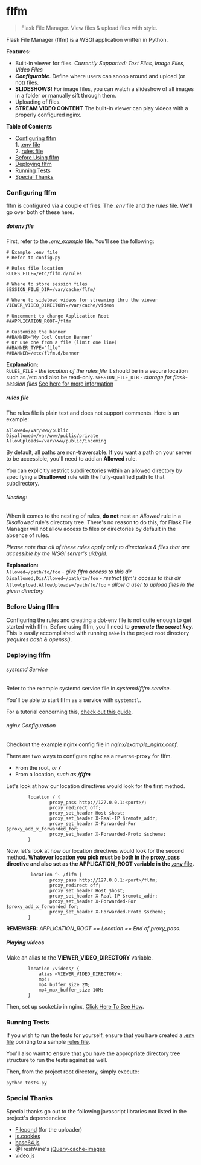 # flfm
>Flask File Manager. View files &amp; upload files with style.

Flask File Manager (flfm) is a WSGI application written in Python.

**Features:**
* Built-in viewer for files. _Currently Supported: Text Files, Image Files, Video Files_
* _**Configurable**_. Define where users can snoop around and upload (or not) files.
* **SLIDESHOWS!** For image files, you can watch a slideshow of all images in a folder or manually sift through them.
* Uploading of files.
* **STREAM VIDEO CONTENT** The built-in viewer can play videos with a properly configured nginx.

**Table of Contents**
* [Configuring flfm](#configuring-flfm)<br/>1. [.env file](#dotenv-file)<br/>2. [rules file](#rules-file)
* [Before Using flfm](#before-using-flfm)
* [Deploying flfm](#deploying-flfm)
* [Running Tests](#running-tests)
* [Special Thanks](#special-thanks)

### Configuring flfm
flfm is configured via a couple of files. The _.env_ file and the _rules_ file. We'll go over both of these here.
##### dotenv file
First, refer to the _.env\_example_ file. You'll see the following:
```
# Example .env file
# Refer to config.py

# Rules file location
RULES_FILE=/etc/flfm.d/rules

# Where to store session files
SESSION_FILE_DIR=/var/cache/flfm/

# Where to sideload videos for streaming thru the viewer
VIEWER_VIDEO_DIRECTORY=/var/cache/videos

# Uncomment to change Application Root
##APPLICATION_ROOT=/flfm

# Customize the banner
##BANNER="My Cool Custom Banner"
# Or use one from a file (limit one line)
##BANNER_TYPE="file"
##BANNER=/etc/flfm.d/banner
```
**Explanation:**<br/>
```RULES_FILE``` - _the location of the rules file_
It should be in a secure location such as /etc and also be read-only.
```SESSION_FILE_DIR``` - _storage for flask-session files_
[See here for more information](https://github.com/fengsp/flask-session/blob/master/docs/index.rst)

##### rules file
The rules file is plain text and does not support comments. Here is an example:
```
Allowed=/var/www/public
Disallowed=/var/www/public/private
AllowUploads=/var/www/public/incoming
```
By default, all paths are non-traversable. If you want a path on your server to be accessible, you'll need to add an **Allowed** rule.

You can explicitly restrict subdirectories within an allowed directory by specifying a **Disallowed** rule with the fully-qualified path to that subdirectory.

###### Nesting:
When it comes to the nesting of rules, **do not** nest an _Allowed_ rule in a _Disallowed_ rule's directory tree. There's no reason to do this, for Flask File Manager will not allow access to files or directories by default in the absence of rules.

*Please note that all of these rules apply only to directories &amp; files that are accessible by the WSGI server's _uid/gid_.*

**Explanation:**<br/>
```Allowed=/path/to/foo``` - _give flfm access to this dir_<br/>
```Disallowed,DisAllowed=/path/to/foo``` - _restrict flfm's access to this dir_<br/>
```AllowUpload,AllowUploads=/path/to/foo``` - _allow a user to upload files in the given directory_<br/>

### Before Using flfm
Configuring the rules and creating a dot-env file is not quite enough to get started with flfm.
Before using flfm, you'll need to _**generate the secret key**_.
This is easily accomplished with running ```make``` in the project root directory _(requires bash & openssl)_.

### Deploying flfm
###### systemd Service
Refer to the example systemd service file in _systemd/flfm.service_.

You'll be able to start flfm as a service with ```systemctl```.

For a tutorial concerning this, [check out this guide](https://www.digitalocean.com/community/tutorials/how-to-serve-flask-applications-with-gunicorn-and-nginx-on-ubuntu-16-04).

###### nginx Configuration

Checkout the example nginx config file in _nginx/example\_nginx.conf_.

There are two ways to configure nginx as a reverse-proxy for flfm.
* From the root, _or **/**_
* From a location, _such as **/flfm**_

Let's look at how our location directives would look for the first method.

```
        location / {
                proxy_pass http://127.0.0.1:<port>/;
                proxy_redirect off;
                proxy_set_header Host $host;
                proxy_set_header X-Real-IP $remote_addr;
                proxy_set_header X-Forwarded-For $proxy_add_x_forwarded_for;
                proxy_set_header X-Forwarded-Proto $scheme;
        }
```
 Now, let's look at how our location directives would look for the second method. **Whatever location you pick must be both in the proxy_pass directive and also set as the APPLICATION_ROOT variable in the [.env file](#dotenv-file).**

```
         location ^~ /flfm {
                proxy_pass http://127.0.0.1:<port>/flfm;
                proxy_redirect off;
                proxy_set_header Host $host;
                proxy_set_header X-Real-IP $remote_addr;
                proxy_set_header X-Forwarded-For $proxy_add_x_forwarded_for;
                proxy_set_header X-Forwarded-Proto $scheme;
        }
```

**REMEMBER:**  _APPLICATION_ROOT == Location == End of proxy\_pass_.

##### Playing videos

Make an alias to the **VIEWER_VIDEO_DIRECTORY** variable.

```
        location /videos/ {
            alias <VIEWER_VIDEO_DIRECTORY>;
            mp4;
            mp4_buffer_size 2M;
            mp4_max_buffer_size 10M;
        }
```

Then, set up socket.io in nginx, [Click Here To See How](https://flask-socketio.readthedocs.io/en/latest/#using-nginx-as-a-websocket-reverse-proxy).

### Running Tests
If you wish to run the tests for yourself, ensure that you have created a [.env file](#dotenv-file) pointing to a sample [rules file](#rules-file).

You'll also want to ensure that you have the appropriate directory tree structure to run the tests against as well.

Then, from the project root directory, simply execute:
```
python tests.py
```

### Special Thanks
Special thanks go out to the following javascript libraries not listed in the project's dependencies:
* [Filepond](https://pqina.nl/filepond/) (for the uploader)
* [js.cookies](https://github.com/js-cookie/js-cookie)
* [base64.js](https://github.com/dankogai/js-base64)
* @FreshVine's [jQuery-cache-images](https://github.com/FreshVine/jQuery-cache-images)
* [video.js](https://videojs.com/)
